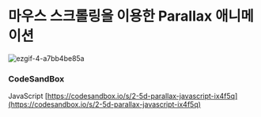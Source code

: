# 마우스 스크롤링을 이용한 Parallax 애니메이션

![ezgif-4-a7bb4be85a](https://user-images.githubusercontent.com/115155803/234575117-5de5a96d-93c7-4a5e-a6fc-9af62e6f6524.gif)

### CodeSandBox

JavaScript
[https://codesandbox.io/s/2-5d-parallax-javascript-ix4f5q](https://codesandbox.io/s/2-5d-parallax-javascript-ix4f5q)
